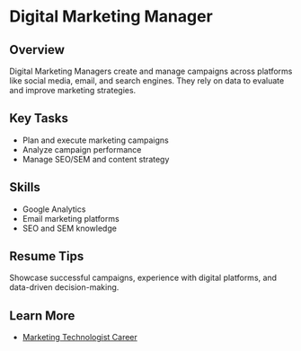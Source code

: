 # Digital Marketing Manager

## Overview
Digital Marketing Managers create and manage campaigns across platforms like social media, email, and search engines. They rely on data to evaluate and improve marketing strategies.

## Key Tasks
- Plan and execute marketing campaigns
- Analyze campaign performance
- Manage SEO/SEM and content strategy

## Skills
- Google Analytics
- Email marketing platforms
- SEO and SEM knowledge

## Resume Tips
Showcase successful campaigns, experience with digital platforms, and data-driven decision-making.

## Learn More
- [Marketing Technologist Career](https://www.youtube.com/watch?v=7ov0l0CZ-Yg)